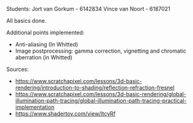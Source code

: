 Students:
Jort van Gorkum - 6142834
Vince van Noort - 6187021

All basics done.

Additional points implemented:
- Anti-aliasing (In Whitted)
- Image postprocessing: gamma correction, vignetting and chromatic aberration (in Whitted)

Sources: 
- https://www.scratchapixel.com/lessons/3d-basic-rendering/introduction-to-shading/reflection-refraction-fresnel
- https://www.scratchapixel.com/lessons/3d-basic-rendering/global-illumination-path-tracing/global-illumination-path-tracing-practical-implementation
- https://www.shadertoy.com/view/ltcyRf